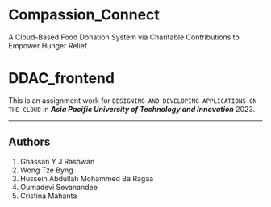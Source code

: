 # Compassion_Connect

A Cloud-Based Food Donation System via Charitable Contributions to Empower Hunger Relief.

# DDAC_frontend

This is an assignment work for `DESIGNING AND DEVELOPING APPLICATIONS ON THE CLOUD` in **_Asia Pacific University of Technology and Innovation_** 2023.

---

## Authors

1. Ghassan Y J Rashwan
2. Wong Tze Byng
3. Hussein Abdullah Mohammed Ba Ragaa
4. Oumadevi Sevanandee
5. Cristina Mahanta

